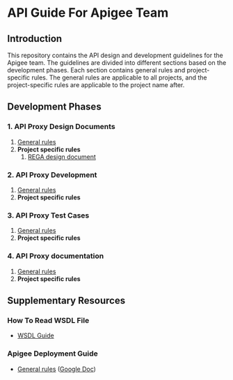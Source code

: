 # API Guide For Apigee Team

## Introduction

This repository contains the API design and development guidelines for the Apigee team. The guidelines are divided into
different sections based on the development phases. Each section contains general rules and project-specific rules. The
general rules are applicable to all projects, and the project-specific rules are applicable to the project name after.

## Development Phases

### 1. API Proxy Design Documents

1. [General rules](Development/GeneralRules/1-Design.md)
2. **Project specific rules**
    1. [REGA design document](ProjectSpecific/REGA/Design.md)

### 2. API Proxy Development

1. [General rules](Development/GeneralRules/2-Development.md)
2. **Project specific rules**

### 3. API Proxy Test Cases

1. [General rules](Development/GeneralRules/3-Testing.md)
2. **Project specific rules**

### 4. API Proxy documentation

1. [General rules](Development/GeneralRules/4-Documentation.md)
2. **Project specific rules**


## Supplementary Resources

### How To Read WSDL File
- [WSDL Guide](Development/GeneralTopics/WSDL_Guide.md)

### Apigee Deployment Guide
- [General rules](Development/GeneralTopics/Deployment.md) ([Google Doc](https://docs.google.com/document/d/15ktLVwHh_QFP5fNSd2p6661ZGb-0BtpTGctAjwc4hB0/edit#heading=h.dsgeq95ezkin))

